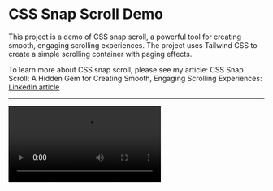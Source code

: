 # CSS Snap Scroll Demo
This project is a demo of CSS snap scroll, a powerful tool for creating smooth, engaging scrolling experiences. The project uses Tailwind CSS to create a simple scrolling container with paging effects.

To learn more about CSS snap scroll, please see my article: CSS Snap Scroll: A Hidden Gem for Creating Smooth, Engaging Scrolling Experiences: [LinkedIn article](https://www.linkedin.com/pulse/css-snap-scroll-hidden-gem-sai-pranay-db4vc/)

____

<video src="https://github.com/saipranay47/snap-scroll/raw/main/Screen%20Recording%202023-11-01%20at%206.11.39%E2%80%AFPM.mp4" controls title="demo"></video>